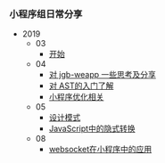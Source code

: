 ### 小程序组日常分享

* 2019
  * 03
    * [开始](2019/03/start-share-blog.md)
  * 04
    * [对 jgb-weapp 一些思考及分享](2019/04/jgb-weapp.md)
    * [对 AST的入门了解](https://salteryu.github.io/2019/03/21/simple-compiler/#more)
    * [小程序优化相关](2019/04/miniprogram-optimization.md)
  * 05
    * [设计模式](2019/05/design_patterns.md)
    * [JavaScript中的隐式转换](2019/05/implicit_conversion.md)
  * 08
    * [websocket在小程序中的应用](2019/08/websocket.md)
